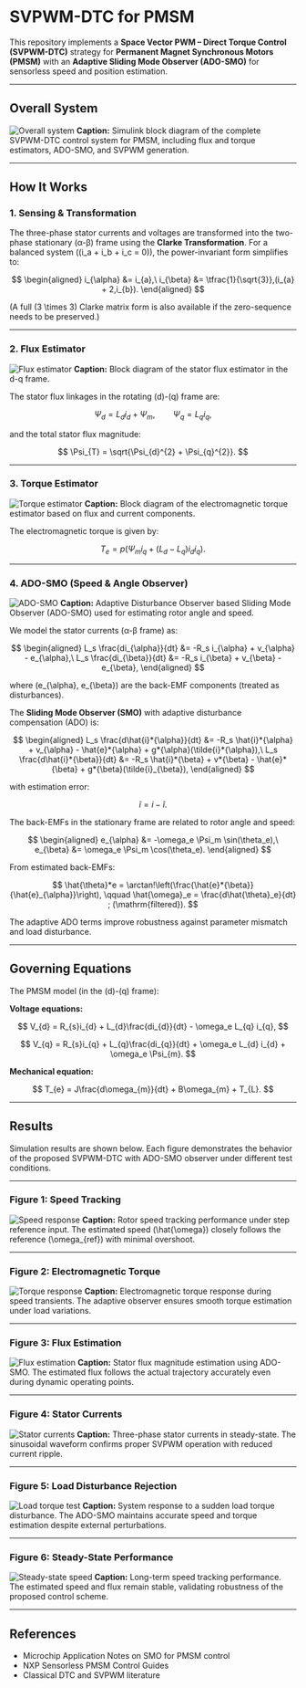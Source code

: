 # SVPWM-DTC for PMSM

This repository implements a **Space Vector PWM – Direct Torque Control (SVPWM-DTC)** strategy for **Permanent Magnet Synchronous Motors (PMSM)** with an **Adaptive Sliding Mode Observer (ADO-SMO)** for sensorless speed and position estimation.

---

## Overall System

![Overall system](Images/01_overall_system.png)
**Caption:** Simulink block diagram of the complete SVPWM-DTC control system for PMSM, including flux and torque estimators, ADO-SMO, and SVPWM generation.

---

## How It Works

### 1. Sensing & Transformation

The three-phase stator currents and voltages are transformed into the two-phase stationary (α-β) frame using the **Clarke Transformation**. For a balanced system ((i_a + i_b + i_c = 0)), the power-invariant form simplifies to:

$$
\begin{aligned}
i_{\alpha} &= i_{a},\
i_{\beta}  &= \tfrac{1}{\sqrt{3}},(i_{a} + 2,i_{b}).
\end{aligned}
$$

(A full (3 \times 3) Clarke matrix form is also available if the zero-sequence needs to be preserved.)

---

### 2. Flux Estimator

![Flux estimator](Images/02_flux_estimator.png)
**Caption:** Block diagram of the stator flux estimator in the d-q frame.

The stator flux linkages in the rotating (d)-(q) frame are:

$$
\Psi_{d} = L_{d} i_{d} + \Psi_{m}, \qquad
\Psi_{q} = L_{q} i_{q},
$$

and the total stator flux magnitude:

$$
\Psi_{T} = \sqrt{\Psi_{d}^{2} + \Psi_{q}^{2}}.
$$

---

### 3. Torque Estimator

![Torque estimator](Images/03_torque_estimator.png)
**Caption:** Block diagram of the electromagnetic torque estimator based on flux and current components.

The electromagnetic torque is given by:

$$
T_{e} = p \left(\Psi_{m} i_{q} + (L_{d} - L_{q}) i_{d} i_{q}\right).
$$

---

### 4. ADO-SMO (Speed & Angle Observer)

![ADO-SMO](Images/ADO_SMO.png)
**Caption:** Adaptive Disturbance Observer based Sliding Mode Observer (ADO-SMO) used for estimating rotor angle and speed.

We model the stator currents (α-β frame) as:

$$
\begin{aligned}
L_s \frac{di_{\alpha}}{dt} &= -R_s i_{\alpha} + v_{\alpha} - e_{\alpha},\
L_s \frac{di_{\beta}}{dt}  &= -R_s i_{\beta} + v_{\beta} - e_{\beta},
\end{aligned}
$$

where (e_{\alpha}, e_{\beta}) are the back-EMF components (treated as disturbances).

The **Sliding Mode Observer (SMO)** with adaptive disturbance compensation (ADO) is:

$$
\begin{aligned}
L_s \frac{d\hat{i}*{\alpha}}{dt} &= -R_s \hat{i}*{\alpha} + v_{\alpha} - \hat{e}*{\alpha} + g*{\alpha}(\tilde{i}*{\alpha}),\
L_s \frac{d\hat{i}*{\beta}}{dt}  &= -R_s \hat{i}*{\beta}  + v*{\beta} - \hat{e}*{\beta}  + g*{\beta}(\tilde{i}_{\beta}),
\end{aligned}
$$

with estimation error:

$$
\tilde{i} = i - \hat{i}.
$$

The back-EMFs in the stationary frame are related to rotor angle and speed:

$$
\begin{aligned}
e_{\alpha} &= -\omega_e \Psi_m \sin(\theta_e),\
e_{\beta}  &=  \omega_e \Psi_m \cos(\theta_e).
\end{aligned}
$$

From estimated back-EMFs:

$$
\hat{\theta}*e = \arctan!\left(\frac{\hat{e}*{\beta}}{\hat{e}_{\alpha}}\right), \qquad
\hat{\omega}_e = \frac{d\hat{\theta}_e}{dt} ; (\mathrm{filtered}).
$$

The adaptive ADO terms improve robustness against parameter mismatch and load disturbance.

---

## Governing Equations

The PMSM model (in the (d)-(q) frame):

**Voltage equations:**

$$
V_{d} = R_{s}i_{d} + L_{d}\frac{di_{d}}{dt} - \omega_e L_{q} i_{q},
$$

$$
V_{q} = R_{s}i_{q} + L_{q}\frac{di_{q}}{dt} + \omega_e L_{d} i_{d} + \omega_e \Psi_{m}.
$$

**Mechanical equation:**

$$
T_{e} = J\frac{d\omega_{m}}{dt} + B\omega_{m} + T_{L}.
$$

---

## Results

Simulation results are shown below. Each figure demonstrates the behavior of the proposed SVPWM-DTC with ADO-SMO observer under different test conditions.

---

### Figure 1: Speed Tracking

![Speed response](Images/7b.png)
**Caption:** Rotor speed tracking performance under step reference input. The estimated speed (\hat{\omega}) closely follows the reference (\omega_{ref}) with minimal overshoot.

---

### Figure 2: Electromagnetic Torque

![Torque response](Images/8b.png)
**Caption:** Electromagnetic torque response during speed transients. The adaptive observer ensures smooth torque estimation under load variations.

---

### Figure 3: Flux Estimation

![Flux estimation](Images/9b.png)
**Caption:** Stator flux magnitude estimation using ADO-SMO. The estimated flux follows the actual trajectory accurately even during dynamic operating points.

---

### Figure 4: Stator Currents

![Stator currents](Images/10b.png)
**Caption:** Three-phase stator currents in steady-state. The sinusoidal waveform confirms proper SVPWM operation with reduced current ripple.

---

### Figure 5: Load Disturbance Rejection

![Load torque test](Images/11b.png)
**Caption:** System response to a sudden load torque disturbance. The ADO-SMO maintains accurate speed and torque estimation despite external perturbations.

---

### Figure 6: Steady-State Performance

![Steady-state speed](Images/12b.png)
**Caption:** Long-term speed tracking performance. The estimated speed and flux remain stable, validating robustness of the proposed control scheme.

---

## References

* Microchip Application Notes on SMO for PMSM control
* NXP Sensorless PMSM Control Guides
* Classical DTC and SVPWM literature
